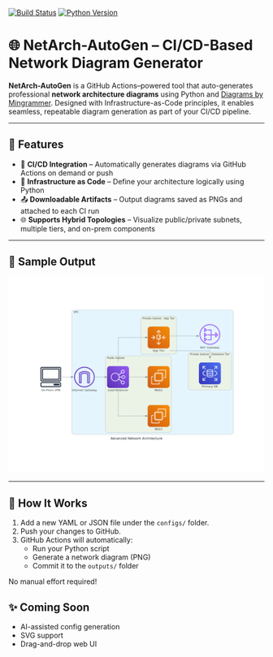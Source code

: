 [![Build Status](https://github.com/ird1natris/NetArch-AutoGen/actions/workflows/diagram.yml/badge.svg)](https://github.com/ird1natris/NetArch-AutoGen/actions)
[![Python Version](https://img.shields.io/badge/python-3.10-blue.svg)](https://www.python.org/)

# 🌐 NetArch-AutoGen – CI/CD-Based Network Diagram Generator

**NetArch-AutoGen** is a GitHub Actions–powered tool that auto-generates professional **network architecture diagrams** using Python and [Diagrams by Mingrammer](https://diagrams.mingrammer.com/). Designed with Infrastructure-as-Code principles, it enables seamless, repeatable diagram generation as part of your CI/CD pipeline.

---

## 🔧 Features

- 🔁 **CI/CD Integration** – Automatically generates diagrams via GitHub Actions on demand or push
- 📐 **Infrastructure as Code** – Define your architecture logically using Python
- 📤 **Downloadable Artifacts** – Output diagrams saved as PNGs and attached to each CI run
- 🌐 **Supports Hybrid Topologies** – Visualize public/private subnets, multiple tiers, and on-prem components

---

## 📌 Sample Output

![Network Diagram](assets/sample-output.png)

---
## 🚀 How It Works

1. Add a new YAML or JSON file under the `configs/` folder.
2. Push your changes to GitHub.
3. GitHub Actions will automatically:
   - Run your Python script
   - Generate a network diagram (PNG)
   - Commit it to the `outputs/` folder

No manual effort required!

## ✨ Coming Soon

- AI-assisted config generation
- SVG support
- Drag-and-drop web UI
